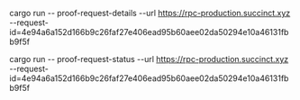 

cargo run -- proof-request-details --url https://rpc-production.succinct.xyz --request-id=4e94a6a152d166b9c26faf27e406ead95b60aee02da50294e10a46131fbb9f5f

cargo run -- proof-request-status --url https://rpc-production.succinct.xyz --request-id=4e94a6a152d166b9c26faf27e406ead95b60aee02da50294e10a46131fbb9f5f